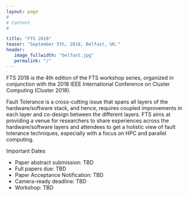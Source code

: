 ```yaml
---
layout: page
#
# Content
#

title: "FTS 2018"
teaser: "September 5th, 2018, Belfast, UK."
header:
   image_fullwidth: "belfast.jpg"
   permalink: "/"
---
```


FTS 2018 is the 4th edition of the FTS workshop series, organized in conjunction with the 2018
IEEE International Conference on Cluster Computing (Cluster 2018).

Fault Tolerance is a cross-cutting issue that spans all layers of the hardware/software stack,
and hence, requires coupled improvements in each layer and co-design between the different layers.
FTS aims at providing a venue for researchers to share experiences across the hardware/software
layers and attendees to get a holistic view of fault tolerance techniques, especially with a
focus on HPC and parallel computing.


Important Dates
* Paper abstract submission: TBD
* Full papers due: TBD
* Paper Acceptance Notification: TBD
* Camera-ready deadline: TBD
* Workshop: TBD


